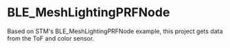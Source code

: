 # BLE_MeshLightingPRFNode

Based on STM's BLE_MeshLightingPRFNode example, this project gets data from the ToF and color sensor.
